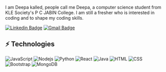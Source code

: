 I am Deepa kalled, people call me Deepa, a  computer science student from KLE Society's P C JABIN College. I am still a fresher who is interested in coding and to shape my coding skills.

[![Linkedin Badge](https://img.shields.io/badge/deepa-s-k-a138a5272?style=flat-square&logo=Linkedin&logoColor=white&link=https://www.linkedin.com/in/deepa-s-k-a138a5272/)](https://www.linkedin.com/in/anirudhemmadi/)
[![Gmail Badge](https://img.shields.io/badge/-deepakalled@gmail.com-c14438?style=flat-square&logo=Gmail&logoColor=white&link=mailto:deepakalled@gmail.com)](mailto:kanna6501@gmail.com)

## ⚡ Technologies

![JavaScript](https://img.shields.io/badge/-JavaScript-black?style=flat-square&logo=javascript)
![Nodejs](https://img.shields.io/badge/-Nodejs-black?style=flat-square&logo=Node.js)
![Python](https://img.shields.io/badge/-Python-black?style=flat-square&logo=Python)
![React](https://img.shields.io/badge/-React-black?style=flat-square&logo=react)
![Java](https://img.shields.io/badge/-java-E34A86?style=flat-square&logo=java)
![HTML](https://img.shields.io/badge/-HTML5-E34F26?style=flat-square&logo=html5&logoColor=white)
![CSS](https://img.shields.io/badge/-CSS3-1572B6?style=flat-square&logo=css3)
![Bootstrap](https://img.shields.io/badge/-Bootstrap-563D7C?style=flat-square&logo=bootstrap)
![MongoDB](https://img.shields.io/badge/-MongoDB-black?style=flat-square&logo=mongodb)
